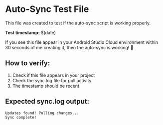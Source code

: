 # Auto-Sync Test File

This file was created to test if the auto-sync script is working properly.

**Test timestamp:** $(date)

If you see this file appear in your Android Studio Cloud environment within 30 seconds of me creating it, then the auto-sync is working! 🎉

## How to verify:
1. Check if this file appears in your project
2. Check the sync.log file for pull activity
3. The timestamp should be recent

## Expected sync.log output:
```
Updates found! Pulling changes...
Sync complete!
``` 